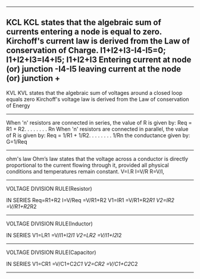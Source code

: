 ------------------------------------------------------------------------------
KCL
KCL states that the algebraic sum of currents entering a node is equal to zero.
Kirchoff's current law is derived from the Law of conservation of Charge.
I1+I2+I3-I4-I5=0;
I1+I2+I3=I4+I5;
I1+I2+I3 Entering current at node (or) junction
-I4-I5    leaving current at the node (or) junction
+
-----------------------------------------------------------------------

KVL
KVL states that the algebraic sum of voltages around a closed loop equals zero
Kirchoff's voltage law is derived from the Law of conservation of Energy


-------------------------------------------------------------------------------
When 'n' resistors are connected in series, the value of  R  is given by:
Req = R1 + R2. . . . . . . . Rn
When 'n' resistors are connected in parallel, the value of  R  is given by:
Req = 1/R1 + 1/R2. . . . . . . . 1/Rn
the conductance given by:
G=1/Req

--------------------------------------------------------------------------------
ohm's law
Ohm’s law states that the voltage across a conductor is directly proportional to the current 
flowing through it, provided all physical conditions and temperatures remain constant.
V=I.R
I=V/R
R=V/I,

--------------------------------------------------------------------------------------
VOLTAGE DIVISION RULE(Resistor)

IN SERIES
Req=R1+R2
I=V/Req    =V/R1+R2
V1=IR1     =V/R1+R2*R1
V2=IR2     =V/R1+R2*R2

------------------------------------------------------------------------------------------------
VOLTAGE DIVISION RULE(Inductor)

IN SERIES
V1=LR1     =V/I1+I2*I1
V2=LR2     =V/I1+I2*I2

------------------------------------------------------------------------------------------------
VOLTAGE DIVISION RULE(Capacitor)

IN SERIES
V1=CR1     =V/C1+C2*C1
V2=CR2     =V/C1+C2*C2

---------------------------------------------------------------------------------------------------


